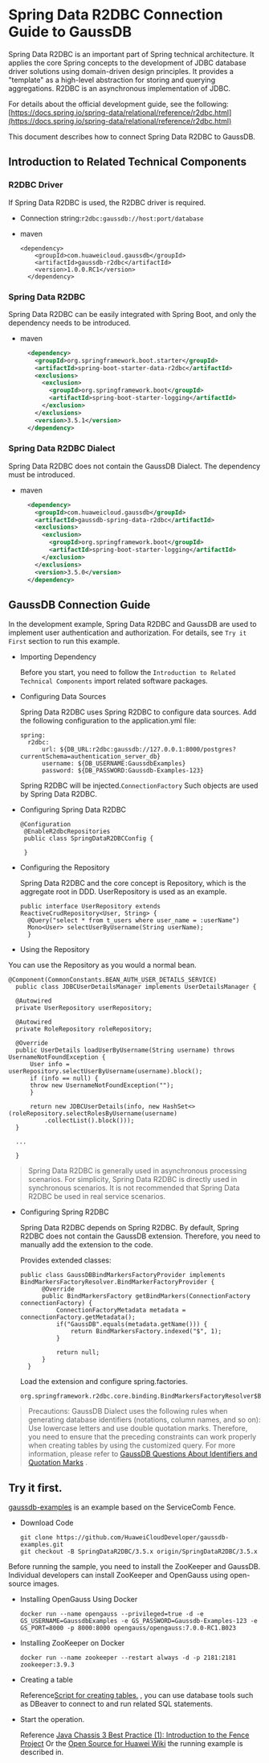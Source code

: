 # Spring Data R2DBC Connection Guide to GaussDB

Spring Data R2DBC is an important part of Spring technical architecture. It applies the core Spring concepts to the development of JDBC database driver solutions using domain-driven design principles. It provides a "template" as a high-level abstraction for storing and querying aggregations. R2DBC is an asynchronous implementation of JDBC.

For details about the official development guide, see the following: [https://docs.spring.io/spring-data/relational/reference/r2dbc.html](https://docs.spring.io/spring-data/relational/reference/r2dbc.html)

This document describes how to connect Spring Data R2DBC to GaussDB.

## Introduction to Related Technical Components

### R2DBC Driver

If Spring Data R2DBC is used, the R2DBC driver is required.

 *  Connection string:`r2dbc:gaussdb://host:port/database`
 *  maven
    
    ```
    <dependency>
        <groupId>com.huaweicloud.gaussdb</groupId>
        <artifactId>gaussdb-r2dbc</artifactId>
        <version>1.0.0.RC1</version>
      </dependency>
    ```

### Spring Data R2DBC

Spring Data R2DBC can be easily integrated with Spring Boot, and only the dependency needs to be introduced.

 *  maven
    
    ```xml
      <dependency>
        <groupId>org.springframework.boot.starter</groupId>
        <artifactId>spring-boot-starter-data-r2dbc</artifactId>
        <exclusions>
          <exclusion>
            <groupId>org.springframework.boot</groupId>
            <artifactId>spring-boot-starter-logging</artifactId>
          </exclusion>
        </exclusions>
        <version>3.5.1</version>
      </dependency>
    ```

### Spring Data R2DBC Dialect

Spring Data R2DBC does not contain the GaussDB Dialect. The dependency must be introduced.

 *  maven
    
    ```xml
      <dependency>
        <groupId>com.huaweicloud.gaussdb</groupId>
        <artifactId>gaussdb-spring-data-r2dbc</artifactId>
        <exclusions>
          <exclusion>
            <groupId>org.springframework.boot</groupId>
            <artifactId>spring-boot-starter-logging</artifactId>
          </exclusion>
        </exclusions>
        <version>3.5.0</version>
      </dependency>
    ```

## GaussDB Connection Guide

In the development example, Spring Data R2DBC and GaussDB are used to implement user authentication and authorization. For details, see `Try it First` section to run this example.

 *  Importing Dependency
    
    Before you start, you need to follow the `Introduction to Related Technical Components` import related software packages.

 *  Configuring Data Sources
    
    Spring Data R2DBC uses Spring R2DBC to configure data sources. Add the following configuration to the application.yml file:
    
    ```
    spring:
      r2dbc:
          url: ${DB_URL:r2dbc:gaussdb://127.0.0.1:8000/postgres?currentSchema=authentication_server_db}
          username: ${DB_USERNAME:GaussdbExamples}
          password: ${DB_PASSWORD:Gaussdb-Examples-123}
    ```
    
    Spring R2DBC will be injected.`ConnectionFactory` Such objects are used by Spring Data R2DBC.
 *  Configuring Spring Data R2DBC
    
    ```
    @Configuration
     @EnableR2dbcRepositories
     public class SpringDataR2DBCConfig {
    
     }
    ```
 *  Configuring the Repository
    
    Spring Data R2DBC and the core concept is Repository, which is the aggregate root in DDD. UserRepository is used as an example.
    
    ```
    public interface UserRepository extends ReactiveCrudRepository<User, String> {
      @Query("select * from t_users where user_name = :userName")
      Mono<User> selectUserByUsername(String userName);
      }
    ```
 *  Using the Repository

You can use the Repository as you would a normal bean.

```
@Component(CommonConstants.BEAN_AUTH_USER_DETAILS_SERVICE)
  public class JDBCUserDetailsManager implements UserDetailsManager {

  @Autowired
  private UserRepository userRepository;

  @Autowired
  private RoleRepository roleRepository;

  @Override
  public UserDetails loadUserByUsername(String username) throws UsernameNotFoundException {
      User info = userRepository.selectUserByUsername(username).block();
      if (info == null) {
      throw new UsernameNotFoundException("");
      }

      return new JDBCUserDetails(info, new HashSet<>(roleRepository.selectRolesByUsername(username)
          .collectList().block()));
  }

  ...

  }
```

> Spring Data R2DBC is generally used in asynchronous processing scenarios. For simplicity, Spring Data R2DBC is directly used in synchronous scenarios. It is not recommended that Spring Data R2DBC be used in real service scenarios.

 *  Configuring Spring R2DBC
    
    Spring Data R2DBC depends on Spring R2DBC. By default, Spring R2DBC does not contain the GaussDB extension. Therefore, you need to manually add the extension to the code.
    
    Provides extended classes:
    
    ```
    public class GaussDBBindMarkersFactoryProvider implements BindMarkersFactoryResolver.BindMarkerFactoryProvider {
          @Override
          public BindMarkersFactory getBindMarkers(ConnectionFactory connectionFactory) {
              ConnectionFactoryMetadata metadata = connectionFactory.getMetadata();
              if("GaussDB".equals(metadata.getName())) {
                  return BindMarkersFactory.indexed("$", 1);
              }
    
              return null;
          }
      }
    ```
    
    Load the extension and configure spring.factories.
    
    ```
    org.springframework.r2dbc.core.binding.BindMarkersFactoryResolver$BindMarkerFactoryProvider=org.apache.servicecomb.fence.authentication.GaussDBBindMarkersFactoryProvider
    ```

> Precautions: GaussDB Dialect uses the following rules when generating database identifiers (notations, column names, and so on): Use lowercase letters and use double quotation marks. Therefore, you need to ensure that the preceding constraints can work properly when creating tables by using the customized query. For more information, please refer to [GaussDB Questions About Identifiers and Quotation Marks](https://bbs.huaweicloud.com/forum/thread-0254182512348607062-1-1.html)	.

## Try it first. ##

[gaussdb-examples](https://github.com/HuaweiCloudDeveloper/gaussdb-examples)	is an example based on the ServiceComb Fence.

 *  Download Code
    
    ```
    git clone https://github.com/HuaweiCloudDeveloper/gaussdb-examples.git
    git checkout -B SpringDataR2DBC/3.5.x origin/SpringDataR2DBC/3.5.x
    ```

Before running the sample, you need to install the ZooKeeper and GaussDB. Individual developers can install ZooKeeper and OpenGauss using open-source images.

 *  Installing OpenGauss Using Docker
    
    ```
    docker run --name opengauss --privileged=true -d -e GS_USERNAME=GaussdbExamples -e GS_PASSWORD=Gaussdb-Examples-123 -e GS_PORT=8000 -p 8000:8000 opengauss/opengauss:7.0.0-RC1.B023
    ```
 *  Installing ZooKeeper on Docker
    
    ```
    docker run --name zookeeper --restart always -d -p 2181:2181 zookeeper:3.9.3
    ```
 *  Creating a table
    
    Reference[Script for creating tables.](https://github.com/HuaweiCloudDeveloper/gaussdb-examples/tree/SpringDataR2DBC/3.5.x/authentication-server/src/main/resources/sql/user.sql)	, you can use database tools such as DBeaver to connect to and run related SQL statements.
    
 *  Start the operation.
    
    Reference [Java Chassis 3 Best Practice (1): Introduction to the Fence Project](https://bbs.huaweicloud.com/blogs/433423)	Or the [Open Source for Huawei Wiki](https://gitcode.com/HuaweiCloudDeveloper/OpenSourceForHuaweiWiki)	the running example is described in.

